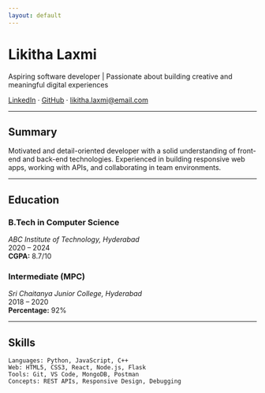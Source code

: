 ```yaml
---
layout: default
---
```


# Likitha Laxmi

Aspiring software developer | Passionate about building creative and meaningful digital experiences

[LinkedIn](https://linkedin.com/in/likithalaxmi) · [GitHub](https://github.com/likithalaxmi) · likitha.laxmi@email.com

---

## Summary

Motivated and detail-oriented developer with a solid understanding of front-end and back-end technologies. Experienced in building responsive web apps, working with APIs, and collaborating in team environments.

---

## Education

### B.Tech in Computer Science  
_ABC Institute of Technology, Hyderabad_  
2020 – 2024  
**CGPA:** 8.7/10

### Intermediate (MPC)  
_Sri Chaitanya Junior College, Hyderabad_  
2018 – 2020  
**Percentage:** 92%

---

## Skills

```text
Languages: Python, JavaScript, C++
Web: HTML5, CSS3, React, Node.js, Flask
Tools: Git, VS Code, MongoDB, Postman
Concepts: REST APIs, Responsive Design, Debugging
